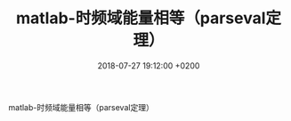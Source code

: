 ﻿---
layout: post
title:  "matlab-时频域能量相等（parseval定理）"
date:   2018-07-27 19:12:00 +0200
categories: _posts
---
matlab-时频域能量相等（parseval定理）  

[matlab-时频域能量相等（parseval定理）]:https://blog.csdn.net/enjoy_learn/article/details/60978606
